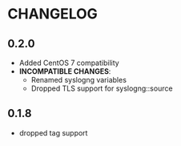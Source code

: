 # CHANGELOG

## 0.2.0

* Added CentOS 7 compatibility
* **INCOMPATIBLE CHANGES**:
  - Renamed syslogng variables
  - Dropped TLS support for syslogng::source

## 0.1.8

* dropped tag support
